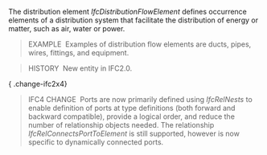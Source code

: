 ﻿The distribution element _IfcDistributionFlowElement_ defines occurrence elements of a distribution system that facilitate the distribution of energy or matter, such as air, water or power.

> EXAMPLE&nbsp; Examples of distribution flow elements are ducts, pipes, wires, fittings, and equipment.

> HISTORY&nbsp; New entity in IFC2.0.

{ .change-ifc2x4}
> IFC4 CHANGE&nbsp; Ports are now primarily defined using _IfcRelNests_ to enable definition of ports at type definitions (both forward and backward compatible), provide a logical order, and reduce the number of relationship objects needed. The relationship _IfcRelConnectsPortToElement_ is still supported, however is now specific to dynamically connected ports.

